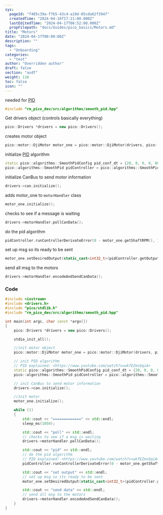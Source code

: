 ```yaml
---
sys:
  pageId: "f485c39a-f7b5-43c4-a19d-05cda62f3947"
  createdTime: "2024-04-16T17:21:00.000Z"
  lastEditedTime: "2024-04-17T06:52:00.000Z"
  propFilepath: "docs/Guides/pico_basics/Motors.md"
title: "Motors"
date: "2024-04-17T00:00:00Z"
description: ""
tags:
  - "Onboarding"
categories:
  - "test"
author: "Overridden author"
draft: false
section: "asdf"
weight: 116
toc: false
icon: ""
---
```


needed for [PID](https://www.youtube.com/watch?v=wkfEZmsQqiA)

```c++
#include "rm_pico_dev/src/algorithms/smooth_pid.hpp"

```

Get drivers object (controls basically everything)

```c++
pico::Drivers *drivers = new pico::Drivers();

```

creates motor object

```c++
pico::motor::DjiMotor motor_one = pico::motor::DjiMotor(drivers, pico::motor::MotorId::MOTOR1, pico::can::PioNum::CAN_BUS0, true, "ID1", 0, 0);

```

initialize [PID](https://www.youtube.com/watch?v=wkfEZmsQqiA) algorithm

```c++
static pico::algorithms::SmoothPidConfig pid_conf_dt = {20, 0, 0, 0, 8000, 1, 0, 1, 0, 0, 0};
pico::algorithms::SmoothPid pidController = pico::algorithms::SmoothPid(pid_conf_dt);

```

initialize CanBus to send motor information

```c++
drivers->can.initialize();

```

adds motor_one to `motorHandler` class

```c++
motor_one.initialize();


```

checks to see if a message is waiting

```c++
drivers->motorHandler.pollCanData();

```

do the pid algorithm

```c++
pidController.runControllerDerivateError(0 - motor_one.getShaftRPM(), 1);

```

set up msg so its ready to be sent

```c++
motor_one.setDesiredOutput(static_cast<int32_t>(pidController.getOutput()));

```

send all msg to the motors

```c++
drivers->motorHandler.encodeAndSendCanData();

```

### Code

```c++
#include <iostream>
#include <drivers.h>
#include "pico/stdlib.h"
#include "rm_pico_dev/src/algorithms/smooth_pid.hpp"

int main(int argc, char const *argv[])
{
    pico::Drivers *drivers = new pico::Drivers();

    stdio_init_all();

    //init motor object
    pico::motor::DjiMotor motor_one = pico::motor::DjiMotor(drivers, pico::motor::MotorId::MOTOR1, pico::can::PioNum::CAN_BUS0, true, "ID1", 0, 0);

    // init PID algorithm
    // PID explained: <https://www.youtube.com/watch?v=wkfEZmsQqiA>
    static pico::algorithms::SmoothPidConfig pid_conf_dt = {20, 0, 0, 0, 8000, 1, 0, 1, 0, 0, 0};
    pico::algorithms::SmoothPid pidController = pico::algorithms::SmoothPid(pid_conf_dt);

    // init CanBus to send motor information
    drivers->can.initialize();

    //init motor
    motor_one.initialize();

    while (1)
    {
        std::cout << "=============" << std::endl;
        sleep_ms(1050);

        std::cout << "poll" << std::endl;
        // checks to see if a msg is waiting
        drivers->motorHandler.pollCanData();

        std::cout << "pid" << std::endl;
        // do the pid algorithm
        // PID explained: <https://www.youtube.com/watch?v=wkfEZmsQqiA>
        pidController.runControllerDerivateError(0 - motor_one.getShaftRPM(), 1);

        std::cout << "set output" << std::endl;
        // set up msg so its ready to be sent
        motor_one.setDesiredOutput(static_cast<int32_t>(pidController.getOutput()));

        std::cout << "send data" << std::endl;
        // send all msg to the motors
        drivers->motorHandler.encodeAndSendCanData();
    }
}

```
